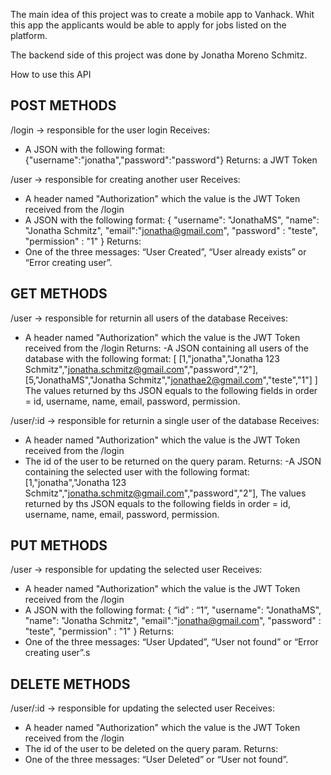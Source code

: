 The main idea of this project was to create a mobile app to Vanhack.
Whit this app the applicants would be able to apply for jobs listed on the platform.

The backend side of this project was done by Jonatha Moreno Schmitz.

How to use this API

POST METHODS
--------------
/login -> responsible for the user login
Receives: 
 - A JSON with the following format: {"username":"jonatha","password":"password"}
Returns: a JWT Token

/user -> responsible for creating another user
Receives: 
 - A header named "Authorization" which the value is the JWT Token received from the /login
 - A JSON with the following format: { "username": "JonathaMS", "name": "Jonatha Schmitz", "email":"jonatha@gmail.com", "password" : "teste",  "permission" : "1" }
Returns: 
 - One of the three messages: “User Created”, “User already exists” or “Error creating user”.

GET METHODS
--------------
/user -> responsible for returnin all users of the database
Receives:
- A header named "Authorization" which the value is the JWT Token received from the /login
Returns: 
 -A JSON containing all users of the database with the following format:
[
    [1,"jonatha","Jonatha 123 Schmitz","jonatha.schmitz@gmail.com","password","2"],
    [5,"JonathaMS","Jonatha Schmitz","jonathae2@gmail.com","teste","1"]
]
The values returned by ths JSON equals to the following fields in order = id, username, name, email, password, permission.

/user/:id -> responsible for returnin a single user of the database
Receives:
- A header named "Authorization" which the value is the JWT Token received from the /login
- The id of the user to be returned on the query param.
Returns: 
 -A JSON containing the selected user with the following format:
    [1,"jonatha","Jonatha 123 Schmitz","jonatha.schmitz@gmail.com","password","2"],
The values returned by ths JSON equals to the following fields in order = id, username, name, email, password, permission.

PUT METHODS
--------------
/user -> responsible for updating the selected user
Receives: 
 - A header named "Authorization" which the value is the JWT Token received from the /login
 - A JSON with the following format: { “id” : “1”,  "username": "JonathaMS", "name": "Jonatha Schmitz", "email":"jonatha@gmail.com", "password" : "teste",  "permission" : "1" }
Returns: 
 - One of the three messages: “User Updated”, “User not found” or “Error creating user”.s

DELETE METHODS
--------------
/user/:id -> responsible for updating the selected user
Receives: 
 - A header named "Authorization" which the value is the JWT Token received from the /login
- The id of the user to be deleted on the query param.
Returns: 
 - One of the three messages: “User Deleted” or “User not found”.

